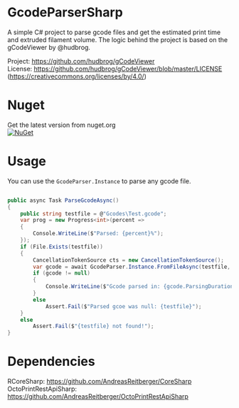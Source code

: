 # GcodeParserSharp
A simple C# project to parse gcode files and get the estimated print time and extruded filament volume.
The logic behind the project is based on the gCodeViewer by @hudbrog.

Project: https://github.com/hudbrog/gCodeViewer </br>
License: https://github.com/hudbrog/gCodeViewer/blob/master/LICENSE (https://creativecommons.org/licenses/by/4.0/)

# Nuget
Get the latest version from nuget.org<br>
[![NuGet](https://img.shields.io/nuget/v/GcodeParserSharp.svg?style=flat-square&label=nuget)](https://www.nuget.org/packages/GcodeParserSharp/)


# Usage
You can use the `GcodeParser.Instance` to parse any gcode file.
```csharp

public async Task ParseGcodeAsync()
{
    public string testfile = @"Gcodes\Test.gcode";
    var prog = new Progress<int>(percent =>
    {
        Console.WriteLine($"Parsed: {percent}%");
    });
    if (File.Exists(testfile))
    {
        CancellationTokenSource cts = new CancellationTokenSource();
        var gcode = await GcodeParser.Instance.FromFileAsync(testfile, prog, cts.Token, false);
        if (gcode != null)
        {
            Console.WriteLine($"Gcode parsed in: {gcode.ParsingDuration}");
        }
        else
            Assert.Fail($"Parsed gcoe was null: {testfile}");
    }
    else
        Assert.Fail($"{testfile} not found!");
}
```

# Dependencies
RCoreSharp: https://github.com/AndreasReitberger/CoreSharp </br>
OctoPrintRestApiSharp: https://github.com/AndreasReitberger/OctoPrintRestApiSharp
